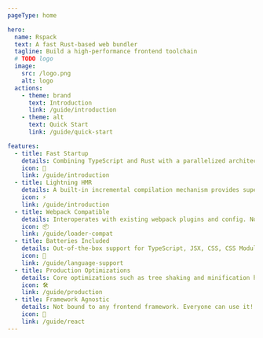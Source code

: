 ```yaml
---
pageType: home

hero:
  name: Rspack
  text: A fast Rust-based web bundler
  tagline: Build a high-performance frontend toolchain
  # TODO logo
  image:
    src: /logo.png
    alt: logo
  actions:
    - theme: brand
      text: Introduction
      link: /guide/introduction
    - theme: alt
      text: Quick Start
      link: /guide/quick-start

features:
  - title: Fast Startup
    details: Combining TypeScript and Rust with a parallelized architecture to bring you the ultimate developer experience.
    icon: 🚀
    link: /guide/introduction
  - title: Lightning HMR
    details: A built-in incremental compilation mechanism provides superior Hot Module Replacement performance for large-scale projects.
    icon: ⚡
    link: /guide/introduction
  - title: Webpack Compatible
    details: Interoperates with existing webpack plugins and config. No need to reinvent your ecosystem from scratch.
    icon: 📦
    link: /guide/loader-compat
  - title: Batteries Included
    details: Out-of-the-box support for TypeScript, JSX, CSS, CSS Modules, Sass, and more.
    icon: 🎨
    link: /guide/language-support
  - title: Production Optimizations
    details: Core optimizations such as tree shaking and minification have integrated implementations rather than deferring to plugins.
    icon: 🛠️
    link: /guide/production
  - title: Framework Agnostic
    details: Not bound to any frontend framework. Everyone can use it!
    icon: 🎯
    link: /guide/react
---
```

